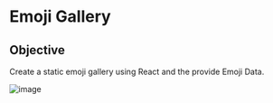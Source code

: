 # Emoji Gallery

## Objective
Create a static emoji gallery using React and the provide Emoji Data. 

![image](https://github.com/user-attachments/assets/b649ecbc-1b98-4324-a011-8a78f6996666)

